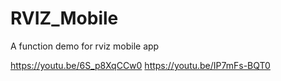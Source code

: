 # RVIZ_Mobile
A function demo for rviz mobile app

https://youtu.be/6S_p8XqCCw0
https://youtu.be/IP7mFs-BQT0
